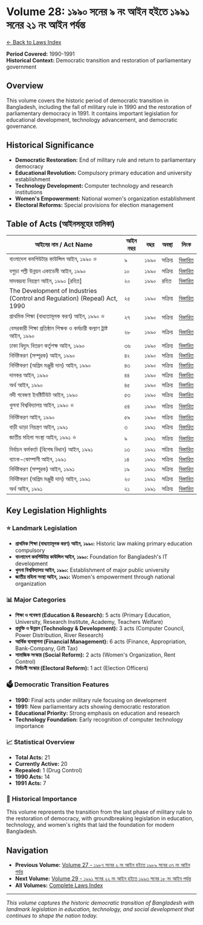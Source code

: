# Volume 28: ১৯৯০ সনের ৯ নং আইন হইতে ১৯৯১ সনের ২১ নং আইন পর্যন্ত

[← Back to Laws Index](../index.md)

**Period Covered:** 1990-1991  
**Historical Context:** Democratic transition and restoration of parliamentary government

## Overview

This volume covers the historic period of democratic transition in Bangladesh, including the fall of military rule in 1990 and the restoration of parliamentary democracy in 1991. It contains important legislation for educational development, technology advancement, and democratic governance.

## Historical Significance

- **Democratic Restoration:** End of military rule and return to parliamentary democracy
- **Educational Revolution:** Compulsory primary education and university establishment
- **Technology Development:** Computer technology and research institutions
- **Women's Empowerment:** National women's organization establishment
- **Electoral Reforms:** Special provisions for election management

## Table of Acts (আইনসমূহের তালিকা)

| আইনের নাম / Act Name | আইন নম্বর | বছর | অবস্থা | লিংক |
|---------------------|------------|------|-------|------|
| বাংলাদেশ কমপিউটার কাউন্সিল আইন, ১৯৯০ ⭐ | ৯ | ১৯৯০ | সক্রিয় | [বিস্তারিত](act-details-1990-9.md) |
| বগুড়া পল্লী উন্নয়ন একাডেমী আইন, ১৯৯০ | ১০ | ১৯৯০ | সক্রিয় | [বিস্তারিত](act-details-1990-10.md) |
| মাদকদ্রব্য নিয়ন্ত্রণ আইন, ১৯৯০ [রহিত] | ২০ | ১৯৯০ | রহিত | [বিস্তারিত](act-details-1990-20.md) |
| The Development of Industries (Control and Regulation) (Repeal) Act, 1990 | ২৫ | ১৯৯০ | সক্রিয় | [বিস্তারিত](act-details-1990-25.md) |
| প্রাথমিক শিক্ষা (বাধ্যতামূলক করণ) আইন, ১৯৯০ ⭐ | ২৭ | ১৯৯০ | সক্রিয় | [বিস্তারিত](act-details-1990-27.md) |
| বেসরকারী শিক্ষা প্রতিষ্ঠান শিক্ষক ও কর্মচারী কল্যাণ ট্রাষ্ট আইন, ১৯৯০ | ২৮ | ১৯৯০ | সক্রিয় | [বিস্তারিত](act-details-1990-28.md) |
| ঢাকা বিদ্যুৎ বিতরণ কর্তৃপক্ষ আইন, ১৯৯০ | ৩৬ | ১৯৯০ | সক্রিয় | [বিস্তারিত](act-details-1990-36.md) |
| নির্দিষ্টকরণ (সম্পূরক) আইন, ১৯৯০ | ৪২ | ১৯৯০ | সক্রিয় | [বিস্তারিত](act-details-1990-42.md) |
| নির্দিষ্টকরণ (অগ্রিম মঞ্জুরী দান) আইন, ১৯৯০ | ৪৩ | ১৯৯০ | সক্রিয় | [বিস্তারিত](act-details-1990-43.md) |
| দানকর আইন, ১৯৯০ | ৪৪ | ১৯৯০ | সক্রিয় | [বিস্তারিত](act-details-1990-44.md) |
| অর্থ আইন, ১৯৯০ | ৪৫ | ১৯৯০ | সক্রিয় | [বিস্তারিত](act-details-1990-45.md) |
| নদী গবেষণা ইনষ্টিটিউট আইন, ১৯৯০ | ৫৩ | ১৯৯০ | সক্রিয় | [বিস্তারিত](act-details-1990-53.md) |
| খুলনা বিশ্ববিদ্যালয় আইন, ১৯৯০ ⭐ | ৫৪ | ১৯৯০ | সক্রিয় | [বিস্তারিত](act-details-1990-54.md) |
| নির্দিষ্টকরণ আইন, ১৯৯০ | ৫৯ | ১৯৯০ | সক্রিয় | [বিস্তারিত](act-details-1990-59.md) |
| বাড়ী ভাড়া নিয়ন্ত্রণ আইন, ১৯৯১ | ৩ | ১৯৯১ | সক্রিয় | [বিস্তারিত](act-details-1991-3.md) |
| জাতীয় মহিলা সংস্থা আইন, ১৯৯১ ⭐ | ৯ | ১৯৯১ | সক্রিয় | [বিস্তারিত](act-details-1991-9.md) |
| নির্বাচন কর্মকর্তা (বিশেষ বিধান) আইন, ১৯৯১ | ১৩ | ১৯৯১ | সক্রিয় | [বিস্তারিত](act-details-1991-13.md) |
| ব্যাংক-কোম্পানী আইন, ১৯৯১ | ১৪ | ১৯৯১ | সক্রিয় | [বিস্তারিত](act-details-1991-14.md) |
| নির্দিষ্টকরণ (সম্পূরক) আইন, ১৯৯১ | ১৯ | ১৯৯১ | সক্রিয় | [বিস্তারিত](act-details-1991-19.md) |
| নির্দিষ্টকরণ (অগ্রিম মঞ্জুরী দান) আইন, ১৯৯১ | ২০ | ১৯৯১ | সক্রিয় | [বিস্তারিত](act-details-1991-20.md) |
| অর্থ আইন, ১৯৯১ | ২১ | ১৯৯১ | সক্রিয় | [বিস্তারিত](act-details-1991-21.md) |

## Key Legislation Highlights

### ⭐ **Landmark Legislation**

- **প্রাথমিক শিক্ষা (বাধ্যতামূলক করণ) আইন, ১৯৯০:** Historic law making primary education compulsory
- **বাংলাদেশ কমপিউটার কাউন্সিল আইন, ১৯৯০:** Foundation for Bangladesh's IT development
- **খুলনা বিশ্ববিদ্যালয় আইন, ১৯৯০:** Establishment of major public university
- **জাতীয় মহিলা সংস্থা আইন, ১৯৯১:** Women's empowerment through national organization

### 📊 **Major Categories**

- **শিক্ষা ও গবেষণা (Education & Research):** 5 acts (Primary Education, University, Research Institute, Academy, Teachers Welfare)
- **প্রযুক্তি ও উন্নয়ন (Technology & Development):** 3 acts (Computer Council, Power Distribution, River Research)
- **আর্থিক ব্যবস্থাপনা (Financial Management):** 6 acts (Finance, Appropriation, Bank-Company, Gift Tax)
- **সামাজিক সংস্কার (Social Reform):** 2 acts (Women's Organization, Rent Control)
- **নির্বাচনী সংস্কার (Electoral Reform):** 1 act (Election Officers)

### 🗳️ **Democratic Transition Features**

- **1990:** Final acts under military rule focusing on development
- **1991:** New parliamentary acts showing democratic restoration
- **Educational Priority:** Strong emphasis on education and research
- **Technology Foundation:** Early recognition of computer technology importance

### 📈 **Statistical Overview**

- **Total Acts:** 21
- **Currently Active:** 20
- **Repealed:** 1 (Drug Control)
- **1990 Acts:** 14
- **1991 Acts:** 7

### 🌟 **Historical Importance**

This volume represents the transition from the last phase of military rule to the restoration of democracy, with groundbreaking legislation in education, technology, and women's rights that laid the foundation for modern Bangladesh.

## Navigation

- **Previous Volume:** [Volume 27 - ১৯৮৭ সনের ২ নং আইন হইতে ১৯৮৯ সনের ৩৭ নং আইন পর্যন্ত](../volume-27/index.md)
- **Next Volume:** [Volume 29 - ১৯৯১ সনের ২২ নং আইন হইতে ১৯৯৩ সনের ১৮ নং আইন পর্যন্ত](../volume-29/index.md)
- **All Volumes:** [Complete Laws Index](../index.md)

---

*This volume captures the historic democratic transition of Bangladesh with landmark legislation in education, technology, and social development that continues to shape the nation today.*
